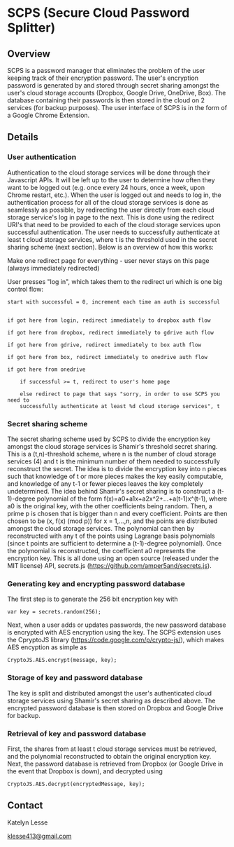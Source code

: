 SCPS (Secure Cloud Password Splitter)
=====================================

Overview
--------

SCPS is a password manager that eliminates the problem of the user keeping track
of their encryption password. The user's encryption password is generated by
and stored through secret sharing amongst the user's cloud storage accounts
(Dropbox, Google Drive, OneDrive, Box). The database containing their passwords
is then stored in the cloud on 2 services (for backup purposes). The user
interface of SCPS is in the form of a Google Chrome Extension.

Details
-------

### User authentication

Authentication to the cloud storage services will be done through their
Javascript APIs. It will be left up to the user to determine how often they want
to be logged out (e.g. once every 24 hours, once a week, upon Chrome restart,
etc.). When the user is logged out and needs to log in, the authentication
process for all of the cloud storage services is done as seamlessly as possible,
by redirecting the user directly from each cloud storage service's log in page
to the next. This is done using the redirect URI's that need to be provided to
each of the cloud storage services upon successful authentication. The user
needs to successfully authenticate at least t cloud storage services, where t is
the threshold used in the secret sharing scheme (next section). Below is an
overview of how this works:

Make one redirect page for everything - user never stays on this page (always
immediately redirected)

User presses "log in", which takes them to the redirect uri which is one big
control flow:

	start with successful = 0, increment each time an auth is successful


	if got here from login, redirect immediately to dropbox auth flow

	if got here from dropbox, redirect immediately to gdrive auth flow

	if got here from gdrive, redirect immediately to box auth flow

	if got here from box, redirect immediately to onedrive auth flow

	if got here from onedrive

		if successful >= t, redirect to user's home page

		else redirect to page that says "sorry, in order to use SCPS you need to
		successfully authenticate at least %d cloud storage services", t

### Secret sharing scheme

The secret sharing scheme used by SCPS to divide the encryption key amongst the
cloud storage services is Shamir's threshold secret sharing. This is a
(t,n)-threshold scheme, where n is the number of cloud storage services (4) and
t is the minimum number of them needed to successfully reconstruct the secret.
The idea is to divide the encryption key into n pieces such that knowledge of t
or more pieces makes the key easily computable, and knowledge of any t-1 or
fewer pieces leaves the key completely undetermined. The idea behind Shamir's
secret sharing is to construct a (t-1)-degree polynomial of the form
f(x)=a0+a1x+a2x^2+...+a(t-1)x^(t-1), where a0 is the original key, with the
other coefficients being random. Then, a prime p is chosen that is bigger than n
and every coefficient. Points are then chosen to be (x, f(x) (mod p)) for x =
1,...,n, and the points are distributed amongst the cloud storage services. The
polynomial can then by reconstructed with any t of the points using Lagrange
basis polynomials (since t points are sufficient to determine a (t-1)-degree
polynomial). Once the polynomial is reconstructed, the coefficient a0 represents
the encryption key. This is all done using an open source (released under the
MIT license) API, secrets.js (https://github.com/amper5and/secrets.js).

### Generating key and encrypting password database

The first step is to generate the 256 bit encryption key with 
	
	var key = secrets.random(256);

Next, when a user adds or updates passwords, the new password database is
encrypted with AES encryption using the key. The SCPS extension uses the
CpryptoJS library (https://code.google.com/p/crypto-js/), which makes AES
encyption as simple as

	CryptoJS.AES.encrypt(message, key);

### Storage of key and password database

The key is split and distributed amongst the user's authenticated cloud storage services using Shamir's secret sharing as described above. The encrypted password database is then stored on Dropbox and Google Drive for backup.

### Retrieval of key and password database

First, the shares from at least t cloud storage services must be retrieved, and the polynomial reconstructed to obtain the original encryption key. Next, the password database is retrieved from Dropbox (or Google Drive in the event that Dropbox is down), and decrypted using 

	CryptoJS.AES.decrypt(encryptedMessage, key);

Contact
-------

Katelyn Lesse

klesse413@gmail.com
